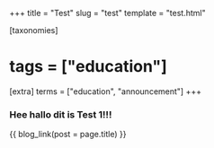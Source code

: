 +++
title = "Test"
slug = "test"
template = "test.html"

[taxonomies]
# tags = ["education"]

[extra]
terms = ["education", "announcement"]
+++


### Hee hallo dit is Test 1!!!

{{ blog_link(post = page.title) }}
